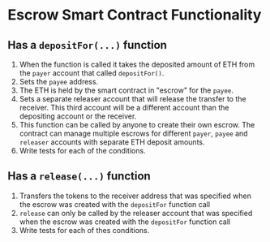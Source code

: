 # Escrow Smart Contract Functionality

## Has a `depositFor(...)` function

1. When the function is called it takes the deposited amount of ETH from the `payer` account that called `depositFor()`.
2. Sets the `payee` address.
3. The ETH is held by the smart contract in "escrow" for the `payee`.
4. Sets a separate releaser account that will release the transfer to the receiver. This third account will be a different account than the depositing account or the receiver.
5. This function can be called by anyone to create their own escrow. The contract can manage multiple escrows for different `payer`, `payee` and `releaser` accounts with separate ETH deposit amounts.
6. Write tests for each of the conditions.

## Has a `release(...)` function

1. Transfers the tokens to the receiver address that was specified when the escrow was created with the `depositFor` function call
2. `release` can only be called by the releaser account that was specified when the escrow was created with the `depositFor` function call
3. Write tests for each of thes conditions.
